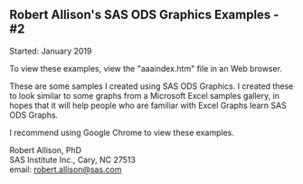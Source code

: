 ## Robert Allison's SAS ODS Graphics Examples - #2
Started: January 2019

To view these examples, view the "aaaindex.htm" file in an Web browser.

These are some samples I created using SAS ODS Graphics. 
I created these to look similar to some graphs from a Microsoft Excel samples gallery, 
in hopes that it will help people who are familiar with Excel Graphs learn SAS ODS Graphs.

I recommend using Google Chrome to view these examples.

Robert Allison, PhD
<br>
SAS Institute Inc., Cary, NC  27513
<br>
email:  robert.allison@sas.com
